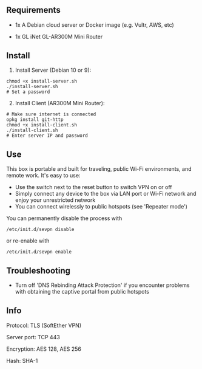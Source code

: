 # 



## Requirements

- 1x A Debian cloud server or Docker image (e.g. Vultr, AWS, etc)

- 1x GL iNet GL-AR300M Mini Router

## Install

1. Install Server (Debian 10 or 9):

```
chmod +x install-server.sh
./install-server.sh
# Set a password
```

2. Install Client (AR300M Mini Router):

```
# Make sure internet is connected
opkg install git-http
chmod +x install-client.sh
./install-client.sh
# Enter server IP and password
```

## Use

This box is portable and built for traveling, public Wi-Fi environments, and remote work. It's easy to use:

- Use the switch next to the reset button to switch VPN on or off
- Simply connect any device to the box via LAN port or Wi-Fi network and enjoy your unrestricted network
- You can connect wirelessly to public hotspots (see 'Repeater mode')

You can permanently disable the process with

```
/etc/init.d/sevpn disable
```

or re-enable with

```
/etc/init.d/sevpn enable
```

## Troubleshooting

- Turn off 'DNS Rebinding Attack Protection' if you encounter problems with obtaining the captive portal from public hotspots

## Info

Protocol: TLS (SoftEther VPN)

Server port: TCP 443

Encryption: AES 128, AES 256

Hash: SHA-1
